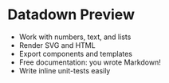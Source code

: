 # Datadown Preview

- Work with numbers, text, and lists
- Render SVG and HTML
- Export components and templates
- Free documentation: you wrote Markdown!
- Write inline unit-tests easily
